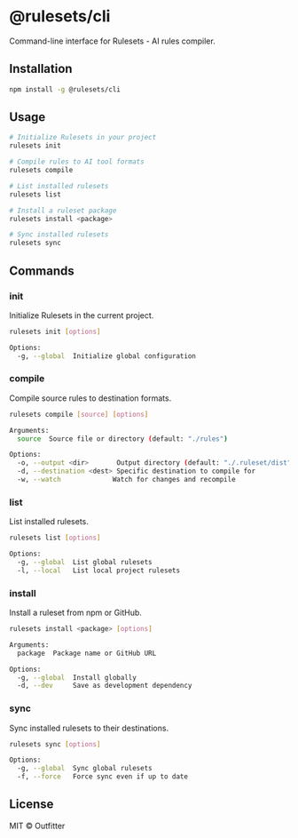 # @rulesets/cli

Command-line interface for Rulesets - AI rules compiler.

## Installation

```bash
npm install -g @rulesets/cli
```

## Usage

```bash
# Initialize Rulesets in your project
rulesets init

# Compile rules to AI tool formats
rulesets compile

# List installed rulesets
rulesets list

# Install a ruleset package
rulesets install <package>

# Sync installed rulesets
rulesets sync
```

## Commands

### init

Initialize Rulesets in the current project.

```bash
rulesets init [options]

Options:
  -g, --global  Initialize global configuration
```

### compile

Compile source rules to destination formats.

```bash
rulesets compile [source] [options]

Arguments:
  source  Source file or directory (default: "./rules")

Options:
  -o, --output <dir>       Output directory (default: "./.ruleset/dist")
  -d, --destination <dest> Specific destination to compile for
  -w, --watch             Watch for changes and recompile
```

### list

List installed rulesets.

```bash
rulesets list [options]

Options:
  -g, --global  List global rulesets
  -l, --local   List local project rulesets
```

### install

Install a ruleset from npm or GitHub.

```bash
rulesets install <package> [options]

Arguments:
  package  Package name or GitHub URL

Options:
  -g, --global  Install globally
  -d, --dev     Save as development dependency
```

### sync

Sync installed rulesets to their destinations.

```bash
rulesets sync [options]

Options:
  -g, --global  Sync global rulesets
  -f, --force   Force sync even if up to date
```

## License

MIT © Outfitter